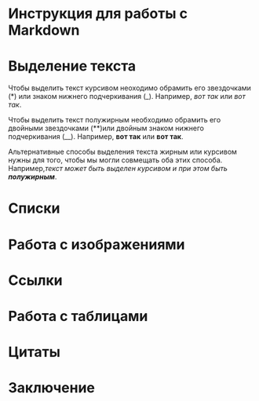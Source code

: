 # Инструкция для работы с Markdown

# Выделение текста

Чтобы выделить текст курсивом неоходимо обрамить его звездочками (*) или знаком нижнего подчеркивания (_). Например, *вот так* или _вот так_. 

Чтобы выделить текст полужирным необходимо обрамить его двойными звездочками (**)или двойным знаком нижнего подчеркивания (__). Например, **вот так** или __вот так__.

Альтернативные способы выделения текста жирным или курсивом нужны для того, чтобы мы могли совмещать оба этих способа. Например,_текст может быть выделен курсивом и при этом быть **полужирным**_.

# Списки

# Работа с изображениями

# Ссылки

# Работа с таблицами

# Цитаты

# Заключение